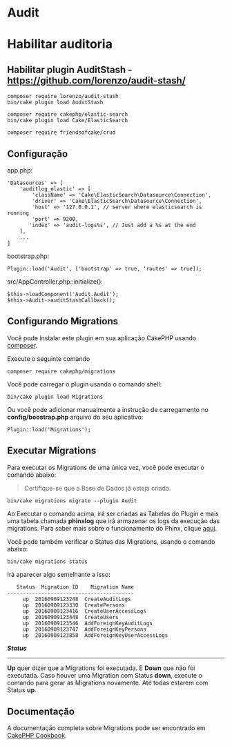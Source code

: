 # Audit

# Habilitar auditoria

## Habilitar plugin AuditStash - https://github.com/lorenzo/audit-stash/

```
composer require lorenzo/audit-stash
bin/cake plugin load AuditStash
```
```
composer require cakephp/elastic-search
bin/cake plugin load Cake/ElasticSearch
```
```
composer require friendsofcake/crud
```

## Configuração

app.php:
```
'Datasources' => [
    'auditlog_elastic' => [
        'className' => 'Cake\ElasticSearch\Datasource\Connection',
        'driver' => 'Cake\ElasticSearch\Datasource\Connection',
        'host' => '127.0.0.1', // server where elasticsearch is running
        'port' => 9200,
       'index' => 'audit-logs%s', // Just add a %s at the end
    ],
    ...
]
```




bootstrap.php:

```
Plugin::load('Audit', ['bootstrap' => true, 'routes' => true]);
```

src/AppController.php::initialize():

```
$this->loadComponent('Audit.Audit');
$this->Audit->auditStashCallback();
```

## Configurando Migrations

Você pode instalar este plugin em sua aplicação CakePHP usando [composer](https://getcomposer.org/).

Execute o seguinte comando

    composer require cakephp/migrations

Você pode carregar o plugin usando o comando shell:

    bin/cake plugin load Migrations
   
Ou você pode adicionar manualmente a instrução de carregamento no **config/boostrap.php** arquivo do seu aplicativo:

    Plugin::load('Migrations');

## Executar Migrations
Para executar os Migrations de uma única vez, você pode executar o comando abaixo:

> Certifique-se que a Base de Dados já esteja criada.


    bin/cake migrations migrate --plugin Audit

Ao Executar o comando acima, irá ser criadas as Tabelas do Plugin e mais uma tabela chamada **phinxlog** que irá armazenar os logs da execução das migrations. Para saber mais sobre o funcionamento do Phinx, clique [aqui](http://docs.phinx.org/en/latest/).



Você pode também verificar o Status das Migrations, usando o comando abaixo:

    bin/cake migrations status


Irá aparecer algo semelhante a isso:

       Status  Migration ID    Migration Name 
    -----------------------------------------
         up  20160909123248  CreateAuditLogs             
         up  20160909123330  CreatePersons               
         up  20160909123416  CreateUserAccessLogs        
         up  20160909123448  CreateUsers                 
         up  20160909123546  AddForeignKeyAuditLogs      
         up  20160909123747  AddForeignKeyPersons        
         up  20160909123858  AddForeignKeyUserAccessLogs 
_**Status**_

___
**Up** quer dizer que a Migrations foi executada. E **Down** que não foi executada. Caso houver uma Migration com Status **down**, execute o comando para gerar as Migrations novamente. Até todas estarem com Status **up**.

## Documentação

A documentação completa sobre Migrations pode ser encontrado em [CakePHP Cookbook](http://book.cakephp.org/3.0/en/migrations.html).